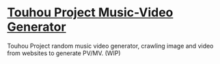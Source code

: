 # [Touhou Project Music-Video Generator](https://jasonnor.github.io/th-music-video-generator/)

Touhou Project random music video generator, crawling image and video from websites to generate PV/MV. (WIP)

<!--![Preview]()-->

